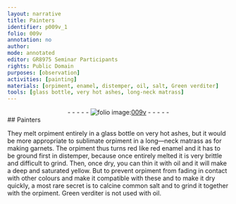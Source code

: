 ```yaml
---
layout: narrative
title: Painters
identifier: p009v_1
folio: 009v
annotation: no
author:
mode: annotated
editor: GR8975 Seminar Participants
rights: Public Domain
purposes: [observation]
activities: [painting]
materials: [orpiment, enamel, distemper, oil, salt, Green verditer]
tools: [glass bottle, very hot ashes, long-neck matrass]
---
```


 <div class="folio" align="center">- - - - - <a href="http://gallica.bnf.fr/ark:/12148/btv1b10500001g/f24.image" target="_blank"><img src="https://cu-mkp.github.io/GR8975-edition/assets/photo-icon.png" alt="folio image: " style="display:inline-block; margin-bottom:-3px;"/>009v</a> - - - - - </div> 
##  <span class="profession">Painters</span> 

 
 <span class="activity"></span>  They melt <span class="material">orpiment</span> entirely in a <span class="tool">glass bottle</span> on <span class="tool">very hot ashes</span>, but it would be more appropriate to sublimate <span class="material">orpiment</span> in a <span class="tool">long—neck matrass</span> as for making garnets<span class="material"></span>. The <span class="material">orpiment</span> thus turns red like red <span class="material">enamel</span> and it has to be ground first in <span class="material">distemper</span>, because once entirely melted it is very brittle and difficult to grind. Then, once dry, you can thin it with <span class="material">oil</span> and it will make a deep and saturated yellow. But to prevent <span class="material">orpiment</span> from fading in contact with other colours and make it compatible with these and to make it dry quickly, a most rare secret is to calcine <span class="material_format">common <span class="material">salt</span></span> and to grind it together with the <span class="material">orpiment</span>. <span class="material">Green verditer</span> is not used with <span class="material">oil</span>. 
 